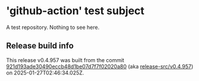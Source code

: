 # 'github-action' test subject

A test repository. Nothing to see here.


## Release build info

This release v0.4.957 was built from the commit [921d193ade30490eccb48d1be07d7f7f02020a80](https://github.com/kattecon/gh-release-test-ga/tree/921d193ade30490eccb48d1be07d7f7f02020a80) (aka [release-src/v0.4.957](https://github.com/kattecon/gh-release-test-ga/tree/release-src/v0.4.957)) on 2025-01-27T02:46:34.025Z.
        